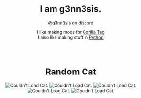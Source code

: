 <h1 align="center">I am g3nn3sis.</h1>  
<p align="center"> @g3nn3sis on discord </p>  

<p align="center">  
  I like making mods for <a href="https://www.gorillatagvr.com">Gorilla Tag</a> <br>
  I also like making stuff in <a href="https://www.python.org">Python</a> <br>
</p>
<br>
<br>
<h1 align="center">Random Cat</h1>  
<p align="center">
  <img src="https://cataas.com/cat?type=square" alt="Couldn't Load Cat." style="width:auto;">
  <img src="https://cataas.com/cat?type=square" alt="Couldn't Load Cat." style="width:auto;">
  <img src="https://cataas.com/cat?type=square" alt="Couldn't Load Cat." style="width:auto;">
  <img src="https://cataas.com/cat?type=square" alt="Couldn't Load Cat." style="width:auto;">
  <img src="https://cataas.com/cat?type=square" alt="Couldn't Load Cat." style="width:auto;">
</p>

